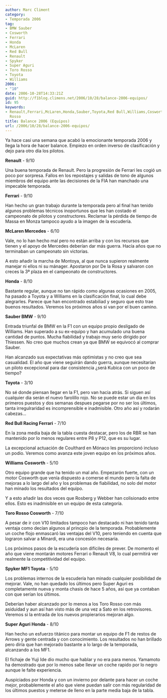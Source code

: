 ```yaml
---
author: Marc Climent
category:
- Temporada 2006
tag:
- BMW Sauber
- Cosworth
- Ferrari
- Honda
- McLaren
- Red Bull
- Renault
- Spyker
- Super Aguri
- Toro Rosso
- Toyota
- Williams
2006:
- "10"
date: 2006-10-28T14:33:21Z
guid: http://f1blog.climens.net/2006/10/28/balance-2006-equipos/
id: 95
keywords:
- Renault,Ferrari,McLaren,Honda,Sauber,Toyota,Red Bull,Williams,Cosworth,Spyker,Aguri,Toro
  Rosso
title: Balance 2006 (Equipos)
url: /2006/10/28/balance-2006-equipos/
---
```


Ya hace casi una semana que acabó la emocionante temporada 2006 y llega la hora de hacer balance. Empiezo en orden inverso de clasificación y dejo para otro día los pilotos.

**Renault** - 9/10

Una buena temporada de Renault. Pero la progresión de Ferrari les cogió un poco por sorpresa. Fallos en los repostajes y salidas de tono de algunos miembros del equipo ante las decisiones de la FIA han manchado una impecable temporada.

**Ferrari** - 9/10

Han hecho un gran trabajo durante la temporada pero al final han tenido algunos problemas técnicos inoportunos que les han costado el campeonato de pilotos y constructores. Reclamar la pérdida de tiempo de Massa en Monza tampoco ayudo a la imagen de la escudería.

**McLaren Mercedes** - 6/10

Vale, no lo han hecho mal pero no están arriba y con los recursos que tienen y el apoyo de Mercedes deberían dar más guerra. Hacía años que no terminaban un campeonato sin victorias.

A esto añadir la marcha de Montoya, al que nunca supieron realmente manejar ni ellos ni su mánager. Apostaron por De la Rosa y salvaron con creces la 3ª plaza en el campeonato de constructores.

**Honda** - 8/10

Bastante regular, aunque no tan rápido como algunas ocasiones en 2005, ha pasado a Toyota y a Williams en la clasificación final, lo cual debe alegrarles. Parece que han encontrado estabiliad y seguro que esto trae buenos resultados. Veremos los próximos años si van por el buen camino.

**Sauber BMW** - 9/10

Entrada triunfal de BMW en la F1 con un equipo propio desligado de Williams. Han superado a su ex-equipo y han acumulado una buena cantidad de puntos. Mucha fiabilidad y trabajo muy serio dirigido por Thiessen. No creo que muchos crean ya que BMW se equivocó al comprar Sauber.

Han alcanzado sus expectativas más optimistas y no creo que sea casualidad. El año que viene seguirán dando guerra, aunque necesitarían un piloto excepcional para dar consistencia ¿será Kubica con un poco de tiempo?

**Toyota** - 3/10

No sé donde piensan llegar en la F1, pero van hacia atrás. Si siguen así cualquier dia serán el nuevo farolillo rojo. No se puede estar un dia en los primeros puestos y dos semanas despues pegarse por no ser los últimos, tanta irregulraridad es incomprensible e inadmisible. Otro año así y rodarán cabezas&#8230;

**Red Bull Racing Ferrari** - 7/10

En la zona media baja de la tabla cuesta destacar, pero los de RBR se han mantenido por lo menos regulares entre P8 y P12, que es su lugar.

La excepcional actuación de Coulthard en Mónaco les proporcionó incluso un podio. Veremos como avanza este joven equipo en los próximos años.

**Williams Cosworth** - 5/10

Otro equipo grande que ha tenido un mal año. Empezarón fuerte, con un motor Cosworth que venía dispuesto a comerse el mundo pero la falta de mejoras a lo largo del año y los problemas de fiabilidad, no solo del motor han minado los resultados del equipo.

Y a esto añadir las dos veces que Rosberg y Webber han colisionado entre ellos. Esto es inadmisible en un equipo de esta categoría.

**Toro Rosso Cosworth** - 7/10

A pesar de ir con V10 limitados tampoco han destacado ni han tenido tanta ventaja como decían algunos al princpio de la temporada. Probablemente un coche flojo enmascaró las ventajas del V10, pero teniendo en cuenta que lograron salvar a Minardi, era una concesión necesaria.

Los próximos pasos de la escudería son difíciles de prever. De momento el año que viene montarán motores Ferrari o Renault V8, lo cual permitirá ver realmente la competitividad del equipo.

**Spyker MF1 Toyota** - 5/10

Los problemas internos de la escudería han minado cualquier posibilidad de mejorar. Vale, no han quedado los últimos pero Super Aguri es completamente nueva y monta chasis de hace 5 años, así que ya contaban con que serían los últimos.

Deberían haber alcanzado por lo menos a los Toro Rosso con más asiduidad y aun así han visto más de una vez a Sato en los retrovisores. Veremos si la entrada de los nuevos propierarios mejoran algo.

**Super Aguri Honda** - 8/10

Han hecho un esfuerzo titánico para montar un equipo de F1 de restos de Arrows y gente centrada y con conocimiento. Los resultados no han brillado pero diría que han mejorado bastante a lo largo de la temporada, alcanzando a los MF1.

El fichaje de Yuji Ide dio mucho que hablar y no era para menos. Yamamoto ha demostrado que por lo menos sabe llevar un coche rapido por lo negro aunque le falte experiencia.

Auspiciados por Honda y con un invierno por delante para hacer un coche mejor, probablemente el año que viene puedan salir con más regularidad de los últimos puestos y meterse de lleno en la parte media baja de la tabla.